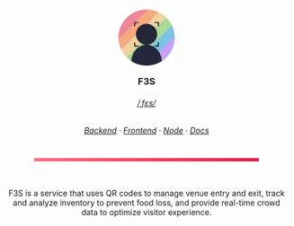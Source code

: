<h3 align="center">
	<img src="https://raw.githubusercontent.com/F3Sys/.github/main/assets/icon-circle.png" width="100" alt="Logo"/><br/>
	<img src="https://raw.githubusercontent.com/F3Sys/.github/main/assets/transparent.png" height="30" width="0px"/>
	F3S
	<img src="https://raw.githubusercontent.com/F3Sys/.github/main/assets/transparent.png" height="30" width="0px"/>
</h3>

<h6 align="center">
  <a href="http://ipa-reader.xyz/?text=%CB%8Cf%C9%9Bs&voice=Mizuki">/ˌfɛs/</a>
</h6>

<h6 align="center">
  <a href="https://github.com/F3Sys/backend">Backend</a>
  ·
  <a href="https://github.com/F3Sys/frontend">Frontend</a>
  ·
  <a href="https://github.com/F3Sys/node">Node</a>
  ·
  <a href="https://github.com/F3Sys/documentation">Docs</a>
</h6>

<p align="center">
  <img src="https://raw.githubusercontent.com/F3Sys/.github/main/assets/pallete.png" width="400" />
</p>

&nbsp;

<p align="center">
  F3S is a service that uses QR codes to manage venue entry and exit, track and analyze inventory to prevent food loss, and provide real-time crowd data to optimize visitor experience.
</p>

&nbsp;
